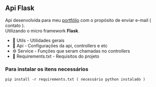 ## Api Flask 

<p>
Api desenvolvida para meu <a href="https://devxxg4briel.netlify.app/">portfólio<a> com o propósito de enviar e-mail ( contato ).<br/>
Utilizando o micro framework <strong>Flask</strong>.
</p>


- 💼 Utils - Utilidades gerais
- 🧅 Api - Configurações da api, controllers e etc
- ⚙  Service - Funções que seram chamadas no controllers 
- 📝 Requirements.txt - Requisitos do projeto


### Para instalar os itens necessários 
```
pip install -r requirements.txt ( necessário python instalado )
```